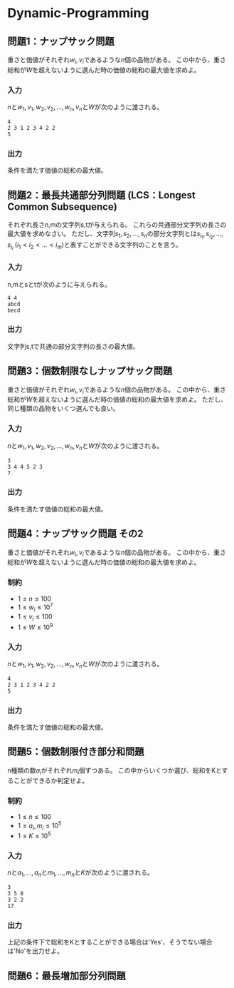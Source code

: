 # Dynamic-Programming

## 問題1：ナップサック問題
重さと価値がそれぞれ$w_i,v_i$であるような$n$個の品物がある。
この中から、重さ総和が$W$を超えないように選んだ時の価値の総和の最大値を求めよ。

### 入力
$n$と$w_1,v_1,w_2,v_2,...,w_n,v_n$と$W$が次のように渡される。
```
4
2 3 1 2 3 4 2 2
5
```
### 出力
条件を満たす価値の総和の最大値。

## 問題2：最長共通部分列問題 (LCS：Longest Common Subsequence)
それぞれ長さn,mの文字列s,tが与えられる。
これらの共通部分文字列の長さの最大値を求めなさい。
ただし、文字列$s_1,s_2,...,s_n$の部分文字列とは$s_{i_1},s_{i_2},...,s_{i_l}\ (i_1 < i_2 < ... < i_m)$と表すことができる文字列のことを言う。

### 入力
n,mとsとtが次のように与えられる。
```
4 4
abcd
becd
```
### 出力
文字列s,tで共通の部分文字列の長さの最大値。

## 問題3：個数制限なしナップサック問題
重さと価値がそれぞれ$w_i,v_i$であるような$n$個の品物がある。
この中から、重さ総和が$W$を超えないように選んだ時の価値の総和の最大値を求めよ。
ただし、同じ種類の品物をいくつ選んでも良い。

### 入力
$n$と$w_1,v_1,w_2,v_2,...,w_n,v_n$と$W$が次のように渡される。
```
3
3 4 4 5 2 3
7
```
### 出力
条件を満たす価値の総和の最大値。

## 問題4：ナップサック問題 その2
重さと価値がそれぞれ$w_i,v_i$であるような$n$個の品物がある。
この中から、重さ総和が$W$を超えないように選んだ時の価値の総和の最大値を求めよ。

### 制約
* $1 \le n \le 100$
* $1 \le w_i \le 10^7$
* $1 \le v_i \le 100$
* $1 \le W \le 10^9$

### 入力
$n$と$w_1,v_1,w_2,v_2,...,w_n,v_n$と$W$が次のように渡される。
```
4
2 3 1 2 3 4 2 2
5
```
### 出力
条件を満たす価値の総和の最大値。

## 問題5：個数制限付き部分和問題
n種類の数$a_i$がそれぞれ$m_i$個ずつある。
この中からいくつか選び、総和をKとすることができるか判定せよ。

### 制約
* $1 \le n \le 100$
* $1 \le a_i,m_i \le 10^5$
* $1 \le K \le 10^5$

### 入力
$n$と$a_1,...,a_n$と$m_1,...,m_n$と$K$が次のように渡される。
```
3
3 5 8
3 2 2
17
```

### 出力
上記の条件下で総和をKとすることができる場合は'Yes'、そうでない場合は'No'を出力せよ。

## 問題6：最長増加部分列問題